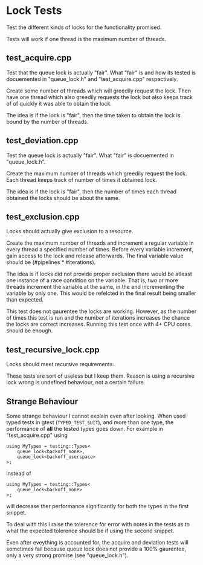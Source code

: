 # Lock Tests

Test the different kinds of locks for the functionality promised.

Tests will work if one thread is the maximum number of threads.

## test_acquire.cpp

Test that the queue lock is actually "fair". What "fair" is and how its tested is docuemented in "queue_lock.h" and "test_acquire.cpp" respectively.

Create some number of threads which will greedily request the lock. Then have one thread which also greedily requests the lock but also keeps track of of quickly it was able to obtain the lock.

The idea is if the lock is "fair", then the time taken to obtain the lock is bound by the number of threads.

## test_deviation.cpp

Test the queue lock is actually "fair". What "fair" is docuemented in "queue_lock.h".

Create the maximum number of threads which greedily request the lock. Each thread keeps track of number of times it obtained lock.

The idea is if the lock is "fair", then the number of times each thread obtained the locks should be about the same.

## test_exclusion.cpp

Locks should actually give exclusion to a resource.

Create the maximum number of threads and increment a regular variable in every thread a specified number of times. Before every variable increment, gain access to the lock and release afterwards. The final variable value should be (#pipelines * #iterations).

The idea is if locks did not provide proper exclusion there would be atleast one instance of a race condition on the variable. That is, two or more threads increment the variable at the same, in the end incrementing the variable by only one. This would be refelcted in the final result being smaller than expected.

This test does not gaurentee the locks are working. However, as the number of times this test is run and the number of iterations increases the chance the locks are correct increases. Running this test once with 4+ CPU cores should be enough.

## test_recursive_lock.cpp

Locks should meet recursive requirements.

These tests are sort of useless but I keep them. Reason is using a recursive lock wrong is undefined behaviour, not a certain failure.

## Strange Behaviour

Some strange behaviour I cannot explain even after looking. When used typed tests in gtest (`TYPED_TEST_SUIT`), and more than one type, the performance of **all** the tested types goes down. For example in "test_acquire.cpp" using
```
using MyTypes = testing::Types<
    queue_lock<backoff_none>,
    queue_lock<backoff_userspace>
>;
```
instead of
```
using MyTypes = testing::Types<
    queue_lock<backoff_none>
>;
```
will decrease ther performance significantly for both the types in the first snippet.

To deal with this I raise the tolerence for error with notes in the tests as to what the expected tolerence should be if using the second snippet.

Even after eveything is accounted for, the acquire and deviation tests will sometimes fail because queue lock does not provide a 100% gaurentee, only a very strong promise (see "queue_lock.h").